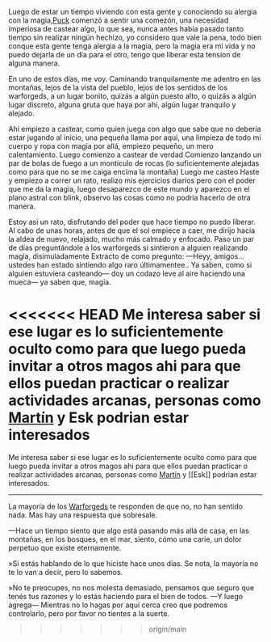 Luego de estar un tiempo viviendo con esta gente y conociendo su alergia con la magia,[Puck](Puck.md) comenzó a sentir una comezón, una necesidad imperiosa de castear algo, lo que sea, nunca antes había pasado tanto tiempo sin realizar ningún hechizo, yo considero que vale la pena, todo bien conque esta gente tenga alergia a la magia, pero la magia era mi vida y no puedo dejarla de un día para el otro, tengo que liberar esta tension de alguna manera.

En uno de estos días, me voy. 
Caminando tranquilamente me adentro en las montañas, lejos de la vista del pueblo, lejos de los sentidos de los warforgeds, a un lugar bonito, quizás a algún puesto alto, o quizás a algún lugar discreto, alguna gruta que haya por ahí, algún lugar tranquilo y alejado.

Ahí empiezo a castear, como quien juega con algo que sabe que no debería estar jugando al inicio, una pequeña llama por aquí, una limpieza de todo mi cuerpo y ropa con magia por allá, empiezo pequeño, un mero calentamiento.
Luego comienzo a castear de verdad
Comienzo lanzando un par de bolas de fuego a un montículo de rocas (lo suficientemente alejadas como para que no se me caiga encima la montaña)
Luego me casteo Haste  y empiezo a correr un rato, realizo mis ejercicios diarios pero con el poder que me da la magia, luego desaparezco de este mundo y aparezco en el plano astral con blink, observo las cosas como no podría hacerlo de otra manera.

Estoy así un rato, disfrutando del poder que hace tiempo no puedo liberar.
Al cabo de unas horas, antes de que el sol empiece a caer, me dirijo hacia la aldea de nuevo, relajado, mucho más calmado y enfocado.
Paso un par de días preguntándole a los warforgeds si sintieron a alguien realizando magia, disimuladamente 
Extracto de como pregunto:
—Heyy, amigos... ustedes han estado sintiendo algo raro últimamentee.. Ya saben, como si alguien estuviera casteando— doy un codazo leve al aire haciendo una mueca— ya saben que, magia.

<<<<<<< HEAD
Me interesa saber si ese lugar es lo suficientemente oculto como para que luego pueda invitar a otros magos ahi para que ellos puedan practicar o realizar actividades arcanas, personas como [Martín](../../!EVENTOS/NPC´s/Martín.md) y Esk podrian estar interesados
=======
Me interesa saber si ese lugar es lo suficientemente oculto como para que luego pueda invitar a otros magos ahi para que ellos puedan practicar o realizar actividades arcanas, personas como [Martín](../../!EVENTOS/NPC´s/Martín.md) y [[Esk]] podrian estar interesados.

---

La mayoría de los [Warforgeds](../../../../Nova%20Spes/Recursos%20especiales%20y%20Assets%20del%20reino/Warforgeds.md) te responden de que no, no han sentido nada. Mas hay una respuesta que sobresale.

—Hace un tiempo siento que algo está pasando más allá de casa, en las montañas, en los bosques, en el mar, siento, cómo una carie, un dolor perpetuo que existe eternamente.

»Si estás hablando de lo que hiciste hace unos días. Se nota, la mayoría no te lo van a decir, pero lo sabemos.

»No te preocupes, no nos molesta demasiado, pensamos que seguro que tenés tus razones y lo estás haciendo para el bien de todos. —Y luego agrega— Mientras no lo hagas por aquí cerca creo que podremos controlarlo, pero por favor no tientes a la suerte.
>>>>>>> origin/main
